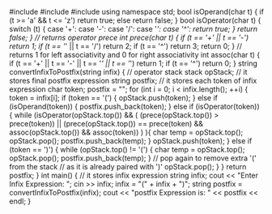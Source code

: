 #include<iostream>
#include<string>
#include<stack>
using namespace std;
bool isOperand(char t) {
    if (t >= 'a' && t <= 'z')    return true;
    else                return false;
}
bool isOperator(char t) {
    switch (t) {
    case '+':
    case '-':
    case '/':
    case '*':
    case '^':
        return true;
    }
    return false;
}
// returns operator prece
int prece(char t) {
    if (t == '+' || t == '-')    return 1;
    if (t == '*' || t == '/')    return 2;
    if (t == '^')    return 3;
    return 0;
}
//    returns 1 for left associativity and 0 for right associativity
int assoc(char t) {
    if (t == '+' || t == '-' || t == '*' || t == '*')    return 1;
    if (t == '^')    return 0;
}
string convertInfixToPostfix(string infix) {
    // operator stack
    stack<char> opStack;
    // it stores final postfix expression
    string postfix;
    // it stores each token of infix expression
    char token;
    postfix = "";
    for (int i = 0; i < infix.length(); ++i) {
        token = infix[i];
        if (token == '(') {
            opStack.push(token);
        }
        else if (isOperand(token)) {
            postfix.push_back(token);
        }
        else if (isOperator(token)) {
            while (isOperator(opStack.top()) && (
                    (prece(opStack.top()) > prece(token)) ||
                    (prece(opStack.top()) == prece(token) && assoc(opStack.top()) && assoc(token))
                )
            ){
                char temp = opStack.top();
                opStack.pop();
                postfix.push_back(temp);
            }
            opStack.push(token);
        }
        else if (token == ')') {
            while (opStack.top() != '(') {
                char temp = opStack.top();
                opStack.pop();
                postfix.push_back(temp);
            }
            // pop again to remove extra '(' from the stack
            // as it is already paired with ')' 
            opStack.pop();
        }
    }
    return postfix;
}
int main() {
    // it stores infix expression
    string infix;
    cout << "Enter Infix Expression: ";
    cin >> infix;
    infix = "(" + infix + ")";
    string postfix = convertInfixToPostfix(infix);
    cout << "postfix Expression is: " << postfix << endl;
}
